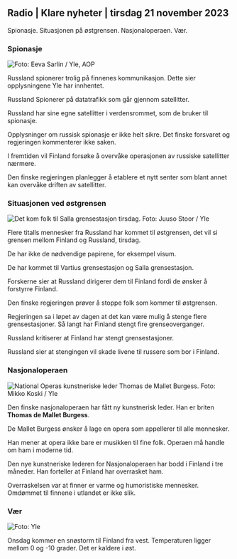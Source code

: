## Radio \| Klare nyheter \| tirsdag 21 november 2023

Spionasje. Situasjonen på østgrensen. Nasjonaloperaen. Vær.

### Spionasje

![ Foto: Eeva Sarlin / Yle, AOP](https://images.cdn.yle.fi/image/upload/c_crop,h_562,w_1000,x_0,y_32/ar_1.77777777777777777,c_fill,g_faces,w_1700,h_67dpr_1.0/q_auto:eco/f_auto/fl_lossy/v1700569701/39-1204215655ca2203557b)

Russland spionerer trolig på finnenes kommunikasjon. Dette sier opplysningene Yle har innhentet.

Russland Spionerer på datatrafikk som går gjennom satellitter.

Russland har sine egne satellitter i verdensrommet, som de bruker til spionasje.

Opplysninger om russisk spionasje er ikke helt sikre. Det finske forsvaret og regjeringen kommenterer ikke saken.

I fremtiden vil Finland forsøke å overvåke operasjonen av russiske satellitter nærmere.

Den finske regjeringen planlegger å etablere et nytt senter som blant annet kan overvåke driften av satellitter.

### Situasjonen ved østgrensen

![Det kom folk til Salla grensestasjon tirsdag. Foto: Juuso Stoor / Yle](https://images.cdn.yle.fi/image/upload/c_crop,h_2515,w_4470,x_0,y_0/ar_1.7777777777777777,c_fill,g_faces,h_675,w.d/prq_auto:eco/f_auto/fl_lossy/v1700575368/39-1203513655b5b4d432e9)

Flere titalls mennesker fra Russland har kommet til østgrensen, det vil si grensen mellom Finland og Russland, tirsdag.

De har ikke de nødvendige papirene, for eksempel visum.

De har kommet til Vartius grensestasjon og Salla grensestasjon.

Forskerne sier at Russland dirigerer dem til Finland fordi de ønsker å forstyrre Finland.

Den finske regjeringen prøver å stoppe folk som kommer til østgrensen.

Regjeringen sa i løpet av dagen at det kan være mulig å stenge flere grensestasjoner. Så langt har Finland stengt fire grenseoverganger.

Russland kritiserer at Finland har stengt grensestasjoner.

Russland sier at stengingen vil skade livene til russere som bor i Finland.

### Nasjonaloperaen

![National Operas kunstneriske leder Thomas de Mallet Burgess. Foto: Mikko Koski / Yle](https://images.cdn.yle.fi/image/upload/c_crop,h_3078,w_5472,x_0,y_570/ar_1.7777777777777777,c_fill,g_faces,h_6270,0dpr/fq_auto:eco/f_auto/fl_lossy/v1699350873/39-1196938654a091844d91)

Den finske nasjonaloperaen har fått ny kunstnerisk leder. Han er briten **Thomas de Mallet Burgess**.

De Mallet Burgess ønsker å lage en opera som appellerer til alle mennesker.

Han mener at opera ikke bare er musikken til fine folk. Operaen må handle om ham i moderne tid.

Den nye kunstneriske lederen for Nasjonaloperaen har bodd i Finland i tre måneder. Han forteller at Finland har overrasket ham.

Overraskelsen var at finner er varme og humoristiske mennesker. Omdømmet til finnene i utlandet er ikke slik.

### Vær

![ Foto: Yle](https://images.cdn.yle.fi/image/upload/c_crop,h_1080,w_1919,x_0,y_0/ar_1.7777777777777777,c_fill,g_faces,h_675,w_pr_1200.0/pr_1200.:eco/f_auto/fl_lossy/v1700579363/39-1204521655cc80468754)

Onsdag kommer en snøstorm til Finland fra vest. Temperaturen ligger mellom 0 og -10 grader. Det er kaldere i øst.